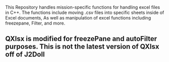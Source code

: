 This Repository handles mission-specific functions for handling excel files in C++. 
The functions include moving .csv files into specific sheets inside of Excel documents, 
As well as manipulation of excel functions including freezepane, Filter, and more.

## QXlsx is modified for freezePane and autoFilter purposes. This is not the latest version of QXlsx off of J2Doll ##
